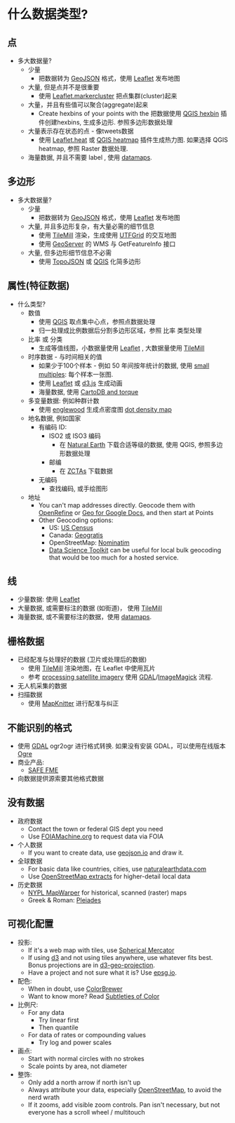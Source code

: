 # 什么数据类型?

## 点

- 多大数据量?
  - 少量
    - 把数据转为 [GeoJSON](http://geojson.org/) 格式，使用 [Leaflet](http://leafletjs.com/) 发布地图
  - 大量, 但是点并不是很重要
    - 使用 [Leaflet.markercluster](https://github.com/Leaflet/Leaflet.markercluster) 把点集群(cluster)起来
  - 大量，并且有些值可以聚合(aggregate)起来
    - Create hexbins of your points with the 把数据使用 [QGIS hexbin](https://www.mapbox.com/blog/binning-alternative-point-maps/) 插件创建hexbins, 生成多边形. 参照多边形数据处理
  - 大量表示存在状态的点 - 像tweets数据
    - 使用 [Leaflet.heat](https://github.com/Leaflet/Leaflet.heat) 或 [QGIS heatmap](http://qgis.spatialthoughts.com/2012/07/tutorial-making-heatmaps-using-qgis-and.html) 插件生成热力图. 如果选择 QGIS heatmap, 参照 Raster 数据处理.
  - 海量数据, 并且不需要 label , 使用 [datamaps](https://github.com/ericfischer/datamaps).

## 多边形

- 多大数据量?
  - 少量
    - 把数据转为 [GeoJSON](http://geojson.org/) 格式，使用 [Leaflet](http://leafletjs.com/) 发布地图
  - 大量, 并且多边形复杂，有大量必需的细节信息
    - 使用 [TileMill](https://www.mapbox.com/tilemill/) 渲染，生成使用 [UTFGrid](https://www.mapbox.com/developers/utfgrid/) 的交互地图
    - 使用 [GeoServer](http://geoserver.org/) 的 WMS 与 GetFeatureInfo 接口
  - 大量, 但多边形细节信息不必需
    - 使用 [TopoJSON](https://github.com/mbostock/topojson) 或 [QGIS](http://www.qgis.org/) 化简多边形

## 属性(特征数据)

- 什么类型?
  - 数值
    - 使用 [QGIS](http://www.qgis.org/) 取点集中心点，参照点数据处理
    - 归一处理成比例数据后分割多边形区域，参照 比率 类型处理
  - 比率 或 分类
    - 生成等值线图，小数据量使用 [Leaflet](http://leafletjs.com/) , 大数据量使用 [TileMill](https://www.mapbox.com/tilemill/)
  - 时序数据 - 与时间相关的值
    - 如果少于100个样本 - 例如 50 年间按年统计的数据, 使用 [small multiples](http://www.nytimes.com/interactive/2012/07/20/us/drought-footprint.html): 每个样本一张图.
    - 使用 [Leaflet](http://leafletjs.com/) 或 [d3.js](http://d3js.org/) 生成动画
    - 海量数据, 使用 [CartoDB and torque](http://blog.cartodb.com/post/66687861735/torque-is-live-try-it-on-your-cartodb-maps-today)
  - 多变量数据: 例如种群计数
    - 使用 [englewood](https://github.com/newsapps/englewood) 生成点密度图 [dot density map](http://demographics.coopercenter.org/DotMap/index.html)
  - 地名数据, 例如国家
    - 有编码 ID:
      - ISO2 或 ISO3 编码
        - 在 [Natural Earth](http://www.naturalearthdata.com/) 下载合适等级的数据, 使用 QGIS,
          参照多边形数据处理
      - 邮编
        - 在 [ZCTAs](https://www.census.gov/geo/reference/zctas.html) 下载数据
    - 无编码
      - 查找编码, 或手绘图形
  - 地址
    - You can't map addresses directly. Geocode them with [OpenRefine](http://openrefine.org/) or
      [Geo for Google Docs](https://www.mapbox.com/geo-for-google-docs/), and then start at Points
    - Other Geocoding options:
      - US: [US Census](http://geocoding.geo.census.gov/geocoder/Geocoding_Services_API.pdf)
      - Canada: [Geogratis](http://geogratis.gc.ca/site/eng/geoloc)
      - OpenStreetMap: [Nominatim](http://nominatim.openstreetmap.org/)
      - [Data Science Toolkit](https://github.com/petewarden/dstk) can be useful for local bulk geocoding that would be too much for a hosted service.

## 线

- 少量数据: 使用 [Leaflet](http://leafletjs.com/)
- 大量数据, 或需要标注的数据 (如街道)， 使用 [TileMill](https://www.mapbox.com/tilemill/)
- 海量数据, 或不需要标注的数据，使用 [datamaps](https://github.com/ericfischer/datamaps).

## 栅格数据

- 已经配准与处理好的数据 (卫片或处理后的数据)
  - 使用 [TileMill](https://www.mapbox.com/tilemill/) 渲染地图，在 Leaflet 中使用瓦片
  - 参考 [processing satellite imagery](https://www.mapbox.com/foundations/processing-satellite-imagery/) 使用 [GDAL](http://www.gdal.org/)/[ImageMagick](http://www.imagemagick.org/) 流程.
- 无人机采集的数据
- 扫描数据
  - 使用 [MapKnitter](http://mapknitter.org/) 进行配准与纠正

## 不能识别的格式

- 使用 [GDAL](http://www.gdal.org/) ogr2ogr 进行格式转换. 如果没有安装 GDAL，可以使用在线版本 [Ogre](http://ogre.adc4gis.com/)
- 商业产品:
  - [SAFE FME](http://www.safe.com/)
- 向数据提供源索要其他格式数据

## 没有数据

- 政府数据
  - Contact the town or federal GIS dept you need
  - Use [FOIAMachine.org](https://www.foiamachine.org/) to request data via FOIA
- 个人数据
  - If you want to create data, use [geojson.io](http://geojson.io/) and draw it.
- 全球数据
  - For basic data like countries, cities, use [naturalearthdata.com](http://www.naturalearthdata.com/)
  - Use [OpenStreetMap extracts](https://mapzen.com/metro-extracts/) for higher-detail local data
- 历史数据
  - [NYPL MapWarper](http://maps.nypl.org/) for historical, scanned (raster) maps
  - Greek & Roman: [Pleiades](http://pleiades.stoa.org/home)

## 可视化配置

- 投影:
  - If it's a web map with tiles, use [Spherical Mercator](http://epsg.io/3857)
  - If using [d3](http://d3js.org/) and not using tiles anywhere, use whatever fits best. Bonus projections are in [d3-geo-projection](https://github.com/d3/d3-geo-projection).
  - Have a project and not sure what it is? Use [epsg.io](http://epsg.io/3857).
- 配色:
  - When in doubt, use [ColorBrewer](http://colorbrewer2.org/)
  - Want to know more? Read [Subtleties of Color](http://earthobservatory.nasa.gov/blogs/elegantfigures/2013/08/05/subtleties-of-color-part-1-of-6/)
- 比例尺:
  - For any data
    - Try linear first
    - Then quantile
  - For data of rates or compounding values
    - Try log and power scales
- 画点:
  - Start with normal circles with no strokes
  - Scale points by area, not diameter
- 整饰:
  - Only add a north arrow if north isn't up
  - Always attribute your data, especially [OpenStreetMap](http://www.openstreetmap.org/), to avoid the nerd wrath
  - If it zooms, add visible zoom controls. Pan isn't necessary, but not everyone has a scroll wheel / multitouch
